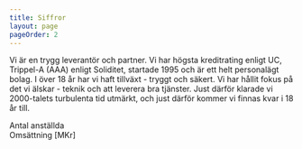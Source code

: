 ```yaml
---
title: Siffror
layout: page
pageOrder: 2
---
```


Vi är en trygg leverantör och partner. Vi har högsta kreditrating enligt UC, Trippel-A (AAA) enligt Soliditet, startade 1995 och är ett helt personalägt bolag. I över 18 år har vi haft tillväxt - tryggt och säkert. Vi har hållit fokus på det vi älskar - teknik och att leverera bra tjänster. Just därför klarade vi 2000-talets turbulenta tid utmärkt, och just därför kommer vi finnas kvar i 18 år till.


  
<canvas id="financialNumbers" width=840 height=300></canvas>

<div class="legend">
	<div class="employees">
    	<div class="box"></div>
      	<span class="text"> Antal anställda</span>
 	</div>
	<div class="turnover">
    	<div class="box"></div>
      	<span class="text"> Omsättning [MKr]</span>
 	</div>
</div>